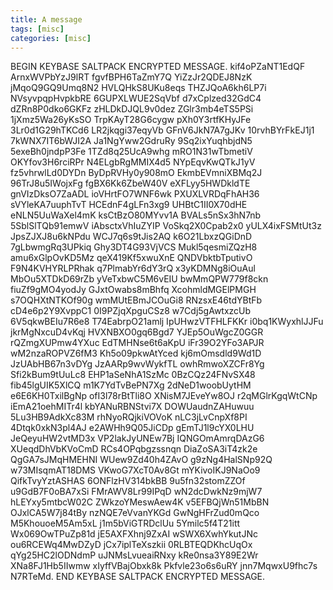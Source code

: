```yaml
---
title: A message
tags: [misc]
categories: [misc]
---
```


BEGIN KEYBASE SALTPACK ENCRYPTED MESSAGE. kif4oPZaNT1EdQF ArnxWVPbYzJ9lRT fgvfBPH6TaZmY7Q YiZzJr2QDEJ8NzK jMqoQ9GQ9Umq8N2 HVLQHkS8UKu8eqs THZJQoA6kh6LP7i NVsyvpqpHvpkbRE 6GUPXLWUE2SqVbf d7xCplzed32GdC4 dZRn8P0dko6GKFz zHLDkDJQL9v0dez ZGlr3mb4eTS5PSi 1jXmz5Wa26yKsSO TrpKAyT28G6cygw pXh0Y3rtfKHyJFe 3Lr0d1G29hTKCd6 LR2jkqgi37eqyVb GFnV6JkN7A7gJKv 10rvhBYrFkEJ1j1 7kWNX7IT6bWJI2A Ja1NgYww2GdruRy 9Sq2ixYuqhbjdN5 5exeBh0jndpP3Fe 1TZd8q25UcA9whg mRO1N31wTbmetiV OKYfov3H6rciRPr N4ELgbRgMMIX4d5 NYpEqvKwQTkJ1yV fz5vhrwlLd0DYDn ByDpRVHy0y908mO EkmbEVmniXBMq2J 96TrJ8u5IWojxFg fgBX6Kk6ZbeW40V eXFLyy5HWDkldTE gnVIzDksO7ZaADL ioVHrtFO7WNF6wk PXUXLVRDqFhAH36 sVYleKA7uuphTvT HCEdnF4gLFn3xg9 UHBtC1II0X70dHE eNLN5UuWaXel4mK ksCtBzO80MYvv1A BVALs5nSx3hN7nb 5SblSlTQb91emwV iAbsctxVhIuZYIP VoSkq2X0Cpab2x0 yULX4ixFSMtUt3z JpsZJXJ8u6kNPdu WCJ7q6s9tJis2AQ k6O21LbxzQGiDnD 7gLbwmgRq3UPkiq Ghy3DT4G93VjVCS Mukl5qesmiZQzH8 amu6xGlpOvKD5Mz qeX419Kf5xwuXnE QNDVbktbTputivO F9N4KVHYRLPRhak q7PlmabYr6dY3rQ x3yKDMNg8iOuAul MbOu5XTDkD69rZb yVeTxbwC5M6vEIU bwMmQPW779f8ckn fiuZf9gMO4yodJy GJxtOwabs8mBhfq XcohmldMGElPMGH s7OQHXtNTKOf90g wmMUtEBmJCOuGi8 RNzsxE46tdYBtFb cD4e6p2Y9XvppC1 0I9PZjqXpguCSz8 w7Cdj5gAwtxzcUb 6V5qkwBEIu7R6e8 T74EabrpO21amlj IpUHwzVTFHLFKKr i0bq1KWyxhlJJFu jkrMgNxcuD4vKqj HVXNBXO0gq6Bgd7 YJEp5OuWgcZ0GGR rQZmgXUPmw4YXuc EdTMHNse6t6aKpU iFr39O2YFo3APJR wM2nzaROPVZ6fM3 Kh5o09pkwAtYced kj6mOmsdld9Wd1D JzUAbHB67n3vDYg JzAARp9wvWykfTL owhRmwoXZCFr8Yg Sfi2kBum9tUuLc8 EHP1aSeNhA1SzMc 0BzCQz24FNvSX48 fib45lgUIK5XlCQ m1K7YdTvBePN7Xg 2dNeD1woobUytHM e6E6KH0TxilBgNp ofI3l78rBtTli8O XNisM7JEveYw8OJ r2qMGlrKgqWtCNp iEmA21oehMITr4l kbYANuRBNStvi7X DOWUaudnZAHuwuu 5Lu3HB9AdkXc83M rhNyoRQjkiVOVoK nLC3jLvCnpXf8PI 4Dtqk0xkN3pl4AJ e2AWHh9Q05JiCDp gEmTJ1l9cYX0LHU JeQeyuHW2vtMD3x VP2lakJyUNEw7Bj IQNGOmAmrqDAzG6 XUeqdDhVbKVoCmD RCs4OPqbgzssnqn DiaZoSA3iT4zk2e QgGA7sJMqHMEHNI WUew9Zd40h4ZAvO g9zNg4HalSNp92Q w73MIsqmAT18DMS VKwoG7XcT0Av8Gt mYKivoIKJ9NaOo9 QifkTvyYztASHAS 6ONFlzHV314bkBB 9u5fn32stomZZOf u9GdB7F0oBA7xSi FMrAWV8Lr99IPqD wN2dcDwkNz9mjW7 hLEYxy5mtbcW02C ZWkzoYMeswAew4K v5EFBQjWn51MbBN OJxlCA5W7j84tBy nzNQE7eVvanYKGd GwNgHFrZud0mQco M5KhouoeM5Am5xL j1m5bViGTRDclUu 5Ymilc5f4T21itt Wx069OwTPuZp81d jE5AXFXhnj9ZxAI wSWX6XwhYkutJNc ou6RCEWq4MwDZyD jCx7iplTeXszkii 0RLBTEQDKhcUqOx qYg25HC2lODNdmP uJNMsLvueaiRNxy kRe0nsa3Y89E2Wr XNa8FJ1Hb5IIwmw xIyffVBajObxk8k Pkfvle23o6s6uRY jnn7MqwxU9fhc7s N7RTeMd. END KEYBASE SALTPACK ENCRYPTED MESSAGE.
